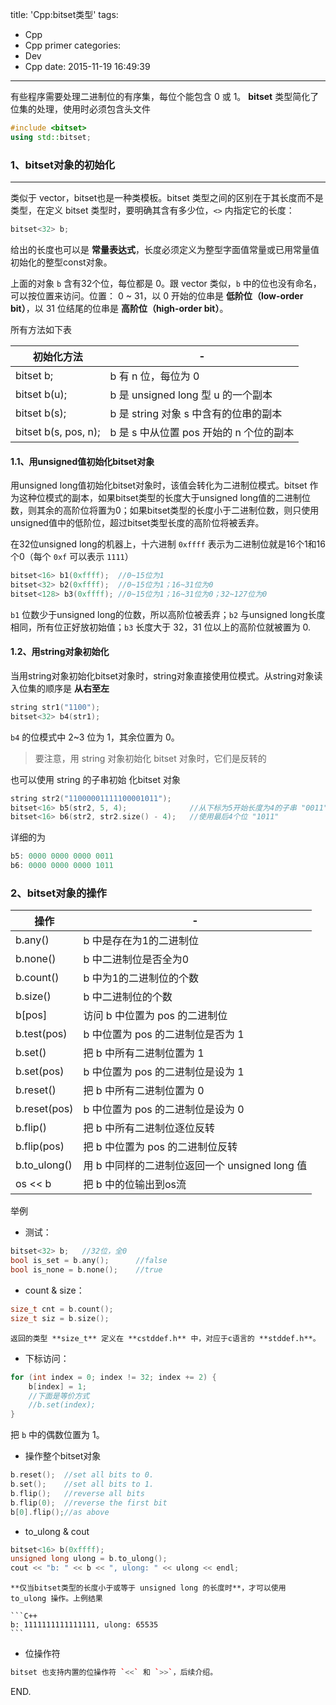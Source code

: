 title: 'Cpp:bitset类型'
tags:
  - Cpp
  - Cpp primer
categories:
  - Dev
  - Cpp
date: 2015-11-19 16:49:39
---

有些程序需要处理二进制位的有序集，每位个能包含 0 或 1。 **bitset** 类型简化了位集的处理，使用时必须包含头文件

<!-- more -->

```C++
#include <bitset>
using std::bitset;
```

### 1、bitset对象的初始化 ###
---

类似于 vector，bitset也是一种类模板。bitset 类型之间的区别在于其长度而不是类型，在定义 bitset 类型时，要明确其含有多少位，`<>` 内指定它的长度：

```C++
bitset<32> b;
```

给出的长度也可以是 **常量表达式**，长度必须定义为整型字面值常量或已用常量值初始化的整型const对象。

上面的对象 `b` 含有32个位，每位都是 0。跟 vector 类似，`b` 中的位也没有命名，可以按位置来访问。位置： 0 ~ 31，以 0 开始的位串是 **低阶位（low-order bit）**，以 31 位结尾的位串是 **高阶位（high-order bit）**。

所有方法如下表

|初始化方法|-|
|-|-|
|bitset<n> b;|b 有 n 位，每位为 0|
|bitset<n> b(u);|b 是 unsigned long 型 u 的一个副本|
|bitset<n> b(s);|b 是 string 对象 s 中含有的位串的副本|
|bitset<n> b(s, pos, n);|b 是 s 中从位置 pos 开始的 n 个位的副本|

#### 1.1、用unsigned值初始化bitset对象 ####

用unsigned long值初始化bitset对象时，该值会转化为二进制位模式。bitset 作为这种位模式的副本，如果bitset类型的长度大于unsigned long值的二进制位数，则其余的高阶位将置为0；如果bitset类型的长度小于二进制位数，则只使用unsigned值中的低阶位，超过bitset类型长度的高阶位将被丢弃。

在32位unsigned long的机器上，十六进制 `0xffff` 表示为二进制位就是16个1和16个0（每个 `0xf` 可以表示 `1111`）

```C++
bitset<16> b1(0xffff);	//0~15位为1
bitset<32> b2(0xffff);	//0~15位为1；16~31位为0
bitset<128> b3(0xffff);	//0~15位为1；16~31位为0；32~127位为0
```

`b1` 位数少于unsigned long的位数，所以高阶位被丢弃；`b2` 与unsigned long长度相同，所有位正好放初始值；`b3` 长度大于 32，31 位以上的高阶位就被置为 0.

#### 1.2、用string对象初始化 ####

当用string对象初始化bitset对象时，string对象直接使用位模式。从string对象读入位集的顺序是 **从右至左**

```C++
string str1("1100");
bitset<32> b4(str1);
```

`b4` 的位模式中 2~3 位为 1，其余位置为 0。

> 要注意，用 string 对象初始化 bitset 对象时，它们是反转的

也可以使用 string 的子串初始 化bitset 对象

```C++
string str2("11000001111100001011");
bitset<16> b5(str2, 5, 4);				//从下标为5开始长度为4的子串 "0011"
bitset<16> b6(str2, str2.size() - 4);	//使用最后4个位 "1011"
```

详细的为

```C++
b5: 0000 0000 0000 0011
b6: 0000 0000 0000 1011
```

### 2、bitset对象的操作 ###

|操作|-|
|-|-|
|b.any()|b 中是存在为1的二进制位|
|b.none()|b 中二进制位是否全为0|
|b.count()|b 中为1的二进制位的个数|
|b.size()|b 中二进制位的个数|
|b[pos]|访问 b 中位置为 pos 的二进制位|
|b.test(pos)|b 中位置为 pos 的二进制位是否为 1|
|b.set()|把 b 中所有二进制位置为 1|
|b.set(pos)|b 中位置为 pos 的二进制位是设为 1|
|b.reset()|把 b 中所有二进制位置为 0|
|b.reset(pos)|b 中位置为 pos 的二进制位是设为 0|
|b.flip()|把 b 中所有二进制位逐位反转|
|b.flip(pos)|把 b 中位置为 pos 的二进制位反转|
|b.to_ulong()|用 b 中同样的二进制位返回一个 unsigned long 值|
|os << b|把 b 中的位输出到os流|

举例

- 测试：
```C++
bitset<32> b;	//32位，全0
bool is_set = b.any();		//false
bool is_none = b.none();	//true
```
- count & size：
```C++
size_t cnt = b.count();
size_t siz = b.size();
```
	返回的类型 **size_t** 定义在 **cstddef.h** 中，对应于c语言的 **stddef.h**。

- 下标访问：
```C++
for (int index = 0; index != 32; index += 2) {
	b[index] = 1;
	//下面是等价方式
	//b.set(index);	
}
```
把 `b` 中的偶数位置为 1。

- 操作整个bitset对象
```C++
b.reset();	//set all bits to 0.
b.set();	//set all bits to 1.
b.flip();	//reverse all bits
b.flip(0);	//reverse the first bit
b[0].flip();//as above
```
- to_ulong & cout
```C++
bitset<16> b(0xffff);
unsigned long ulong = b.to_ulong();
cout << "b: " << b << ", ulong: " << ulong << endl;
```
	**仅当bitset类型的长度小于或等于 unsigned long 的长度时**，才可以使用 to_ulong 操作。上例结果

	```C++
	b: 1111111111111111, ulong: 65535
	```

- 位操作符
```C++
bitset 也支持内置的位操作符 `<<` 和 `>>`，后续介绍。
```

END.